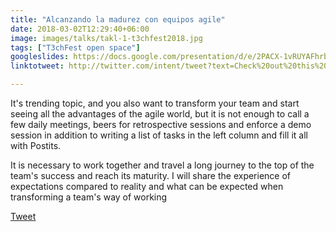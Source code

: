 ```yaml
---
title: "Alcanzando la madurez con equipos agile"
date: 2018-03-02T12:29:40+06:00
image: images/talks/takl-1-t3chfest2018.jpg
tags: ["T3chFest open space"]
googleslides: https://docs.google.com/presentation/d/e/2PACX-1vRUYAFhrb4inGGdmZVDJtrQpkpmKZYurUxX5c6ovrgu1VWpOpMFGRHByPWsP3eJl6LFCkK9rfVWaoXO/embed?start=false&loop=false&delayms=3000
linktotweet: http://twitter.com/intent/tweet?text=Check%20out%20this%20talk:%20“Alcanzandoo%20la%20madurez%20con%20equipos%20agile”%20by%20%40beatrizmrg%20%23agile%20%23T3chFest&url=https://b3a.dev/talks/t3chfest-2018/

---
```

It's trending topic, and you also want to transform your team and start seeing all the advantages of the agile world, but it is not enough to call a few daily meetings, beers for retrospective sessions and enforce a demo session in addition to writing a list of tasks in the left column and fill it all with Postits. 

It is necessary to work together and travel a long journey to the top of the team's success and reach its maturity. I will share the experience of expectations compared to reality and what can be expected when transforming a team's way of working
<div class="blog-content singleiconp">
    <a href="http://twitter.com/intent/tweet?text=Check%20out%20this%20talk:%20“Alcanzandoo%20la%20madurez%20con%20equipos%20agile”%20by%20%40beatrizmrg%20%23agile%20%23T3chFest&url=https://b3a.dev/talks/t3chfest-2018/" target="_blank" class="talklisticons btn btn-dafault btn-details hvr-bounce-to-right"><i class="ion-social-twitter"></i> Tweet</a>
</div>


<br/>
<br/>
